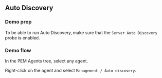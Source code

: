 ## Auto Discovery

### Demo prep
To be able to run Auto Discovery, make sure that the `Server Auto Discovery` probe is enabled.

### Demo flow
In the PEM Agents tree, select any agent.

Right-click on the agent and select `Management / Auto discovery`. 